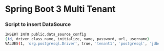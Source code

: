 
# Spring Boot 3 Multi Tenant

### Script to insert DataSource
 ```bash
INSERT INTO public.data_source_config
(id, driver_class_name, initialize, name, password, url, username)
VALUES(1, 'org.postgresql.Driver', true, 'tenant1', 'postgresql', 'jdbc:postgresql://localhost:5432/spring-boot-3-multi_tenant', 'postgresql');
```
